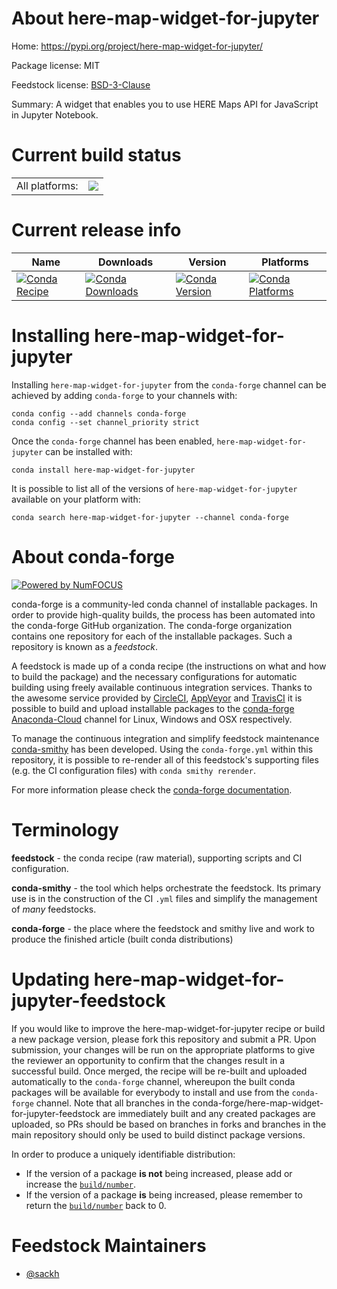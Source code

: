 About here-map-widget-for-jupyter
=================================

Home: https://pypi.org/project/here-map-widget-for-jupyter/

Package license: MIT

Feedstock license: [BSD-3-Clause](https://github.com/conda-forge/here-map-widget-for-jupyter-feedstock/blob/master/LICENSE.txt)

Summary: A widget that enables you to use HERE Maps API for JavaScript in Jupyter Notebook.

Current build status
====================


<table><tr><td>All platforms:</td>
    <td>
      <a href="https://dev.azure.com/conda-forge/feedstock-builds/_build/latest?definitionId=12118&branchName=master">
        <img src="https://dev.azure.com/conda-forge/feedstock-builds/_apis/build/status/here-map-widget-for-jupyter-feedstock?branchName=master">
      </a>
    </td>
  </tr>
</table>

Current release info
====================

| Name | Downloads | Version | Platforms |
| --- | --- | --- | --- |
| [![Conda Recipe](https://img.shields.io/badge/recipe-here--map--widget--for--jupyter-green.svg)](https://anaconda.org/conda-forge/here-map-widget-for-jupyter) | [![Conda Downloads](https://img.shields.io/conda/dn/conda-forge/here-map-widget-for-jupyter.svg)](https://anaconda.org/conda-forge/here-map-widget-for-jupyter) | [![Conda Version](https://img.shields.io/conda/vn/conda-forge/here-map-widget-for-jupyter.svg)](https://anaconda.org/conda-forge/here-map-widget-for-jupyter) | [![Conda Platforms](https://img.shields.io/conda/pn/conda-forge/here-map-widget-for-jupyter.svg)](https://anaconda.org/conda-forge/here-map-widget-for-jupyter) |

Installing here-map-widget-for-jupyter
======================================

Installing `here-map-widget-for-jupyter` from the `conda-forge` channel can be achieved by adding `conda-forge` to your channels with:

```
conda config --add channels conda-forge
conda config --set channel_priority strict
```

Once the `conda-forge` channel has been enabled, `here-map-widget-for-jupyter` can be installed with:

```
conda install here-map-widget-for-jupyter
```

It is possible to list all of the versions of `here-map-widget-for-jupyter` available on your platform with:

```
conda search here-map-widget-for-jupyter --channel conda-forge
```


About conda-forge
=================

[![Powered by NumFOCUS](https://img.shields.io/badge/powered%20by-NumFOCUS-orange.svg?style=flat&colorA=E1523D&colorB=007D8A)](http://numfocus.org)

conda-forge is a community-led conda channel of installable packages.
In order to provide high-quality builds, the process has been automated into the
conda-forge GitHub organization. The conda-forge organization contains one repository
for each of the installable packages. Such a repository is known as a *feedstock*.

A feedstock is made up of a conda recipe (the instructions on what and how to build
the package) and the necessary configurations for automatic building using freely
available continuous integration services. Thanks to the awesome service provided by
[CircleCI](https://circleci.com/), [AppVeyor](https://www.appveyor.com/)
and [TravisCI](https://travis-ci.com/) it is possible to build and upload installable
packages to the [conda-forge](https://anaconda.org/conda-forge)
[Anaconda-Cloud](https://anaconda.org/) channel for Linux, Windows and OSX respectively.

To manage the continuous integration and simplify feedstock maintenance
[conda-smithy](https://github.com/conda-forge/conda-smithy) has been developed.
Using the ``conda-forge.yml`` within this repository, it is possible to re-render all of
this feedstock's supporting files (e.g. the CI configuration files) with ``conda smithy rerender``.

For more information please check the [conda-forge documentation](https://conda-forge.org/docs/).

Terminology
===========

**feedstock** - the conda recipe (raw material), supporting scripts and CI configuration.

**conda-smithy** - the tool which helps orchestrate the feedstock.
                   Its primary use is in the construction of the CI ``.yml`` files
                   and simplify the management of *many* feedstocks.

**conda-forge** - the place where the feedstock and smithy live and work to
                  produce the finished article (built conda distributions)


Updating here-map-widget-for-jupyter-feedstock
==============================================

If you would like to improve the here-map-widget-for-jupyter recipe or build a new
package version, please fork this repository and submit a PR. Upon submission,
your changes will be run on the appropriate platforms to give the reviewer an
opportunity to confirm that the changes result in a successful build. Once
merged, the recipe will be re-built and uploaded automatically to the
`conda-forge` channel, whereupon the built conda packages will be available for
everybody to install and use from the `conda-forge` channel.
Note that all branches in the conda-forge/here-map-widget-for-jupyter-feedstock are
immediately built and any created packages are uploaded, so PRs should be based
on branches in forks and branches in the main repository should only be used to
build distinct package versions.

In order to produce a uniquely identifiable distribution:
 * If the version of a package **is not** being increased, please add or increase
   the [``build/number``](https://docs.conda.io/projects/conda-build/en/latest/resources/define-metadata.html#build-number-and-string).
 * If the version of a package **is** being increased, please remember to return
   the [``build/number``](https://docs.conda.io/projects/conda-build/en/latest/resources/define-metadata.html#build-number-and-string)
   back to 0.

Feedstock Maintainers
=====================

* [@sackh](https://github.com/sackh/)

